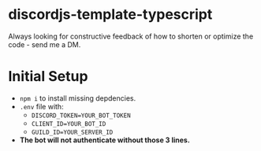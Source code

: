 # discordjs-template-typescript
Always looking for constructive feedback of how to shorten or optimize the code - send me a DM.

# Initial Setup
- ```npm i``` to install missing depdencies.
- ```.env``` file with:
  - `DISCORD_TOKEN=YOUR_BOT_TOKEN`
  - `CLIENT_ID=YOUR_BOT_ID`
  - `GUILD_ID=YOUR_SERVER_ID`
- **The bot will not authenticate without those 3 lines.**
